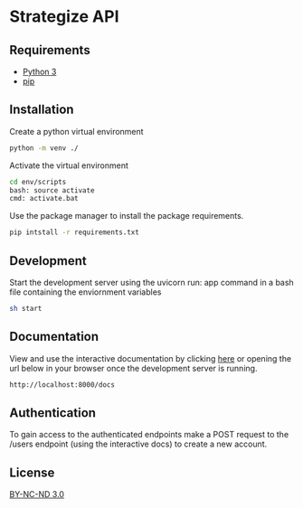 # Strategize API

## Requirements

- [Python 3](https://www.python.org/downloads/)
- [pip](https://pip.pypa.io/en/stable/)

## Installation

Create a python virtual environment

```bash
python -m venv ./
```

Activate the virtual environment

```bash
cd env/scripts
bash: source activate
cmd: activate.bat
```

Use the package manager to install the package requirements.

```bash
pip intstall -r requirements.txt
```

## Development

Start the development server using the uvicorn run: app command in a bash file containing the enviornment variables

```bash
sh start
```

## Documentation

View and use the interactive documentation by clicking [here](http://localhost:8000/docs) or opening the url below in your browser once the development server is running.

```bash
http://localhost:8000/docs
```

## Authentication

To gain access to the authenticated endpoints make a POST request to the /users endpoint (using the interactive docs) to create a new account.

## License

[BY-NC-ND 3.0](https://creativecommons.org/licenses/by-nc-nd/3.0/)
